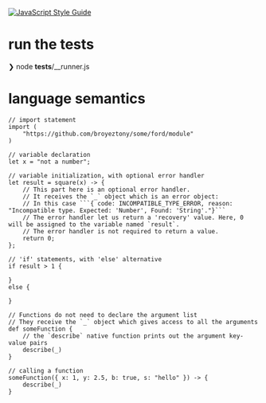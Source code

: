 [![JavaScript Style Guide](https://img.shields.io/badge/code_style-standard-brightgreen.svg)](https://standardjs.com)

# run the tests
❯ node __tests__/__runner.js

# language semantics
```ford
// import statement
import (
    "https://github.com/broyeztony/some/ford/module"
)

// variable declaration
let x = "not a number";

// variable initialization, with optional error handler
let result = square(x) -> {
    // This part here is an optional error handler.
    // It receives the `_` object which is an error object: 
    // In this case ```{ code: INCOMPATIBLE_TYPE_ERROR, reason: "Incompatible type. Expected: 'Number', Found: 'String'."}```
    // The error handler let us return a 'recovery' value. Here, 0 will be assigned to the variable named `result`.
    // The error handler is not required to return a value.
    return 0;
};

// 'if' statements, with 'else' alternative
if result > 1 {

}
else {

}

// Functions do not need to declare the argument list
// They receive the `_` object which gives access to all the arguments
def someFunction {
    // the `describe` native function prints out the argument key-value pairs
    describe(_)
}

// calling a function
someFunction({ x: 1, y: 2.5, b: true, s: "hello" }) -> {
    describe(_)
}
```
